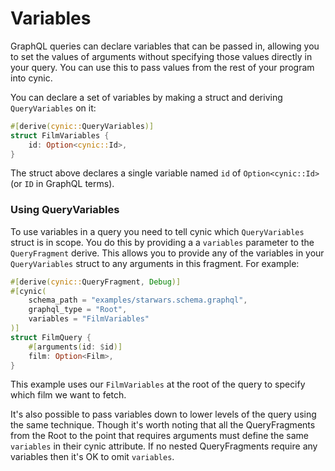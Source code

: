 # Variables

GraphQL queries can declare variables that can be passed in, allowing you to
set the values of arguments without specifying those values directly in your
query. You can use this to pass values from the rest of your program into
cynic.

You can declare a set of variables by making a struct and deriving
`QueryVariables` on it:

```rust
#[derive(cynic::QueryVariables)]
struct FilmVariables {
    id: Option<cynic::Id>,
}
```

The struct above declares a single variable named `id` of `Option<cynic::Id>`
(or `ID` in GraphQL terms).

### Using QueryVariables

To use variables in a query you need to tell cynic which `QueryVariables`
struct is in scope.  You do this by providing a a `variables` parameter to the
`QueryFragment` derive.  This allows you to provide any of the variables in your
`QueryVariables` struct to any arguments in this fragment.  For example:

```rust
#[derive(cynic::QueryFragment, Debug)]
#[cynic(
    schema_path = "examples/starwars.schema.graphql",
    graphql_type = "Root",
    variables = "FilmVariables"
)]
struct FilmQuery {
    #[arguments(id: $id)]
    film: Option<Film>,
}
```

This example uses our `FilmVariables` at the root of the query to specify which
film we want to fetch.

It's also possible to pass variables down to lower levels of the query using
the same technique. Though it's worth noting that all the QueryFragments from
the Root to the point that requires arguments must define the same
`variables` in their cynic attribute. If no nested QueryFragments
require any variables then it's OK to omit `variables`.
